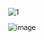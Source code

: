 ![1](https://user-images.githubusercontent.com/50271884/67405914-59db2100-f5f0-11e9-9cd7-715a0c075cd1.PNG)
  
![image](https://user-images.githubusercontent.com/50271884/67406031-80995780-f5f0-11e9-9092-a127502e8e06.png)
